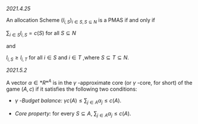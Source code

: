 *2021.4.25*

An allocation Scheme $(l_{i,S})_{i \in S,S \subseteq N}$ is a PMAS if and only if 

$\sum_{i \in S}{l_{i,S} = c(S)}$ for all $S \subseteq N$

and  

$l_{i,S} \geq l_{i,T}$ for all $i \in S$ and $i \in T$ ,where $S \subseteq T \subseteq N$.

*2021.5.2*

A vector $\alpha \in *R*^{A}$ is in the $\gamma$ -approximate core (or $\gamma$ -core, for short) of the game $(A,c)$ if it satisfies the following two conditions:
+ *$\gamma$ -Budget balance:* $\gamma c(A) \leq \sum_{j \in A}{\alpha_{j}}\leq c(A)$.

+ *Core property:* for every $S \subseteq A$, $\sum_{j \in A}{\alpha_{j}}\leq c(A)$.

